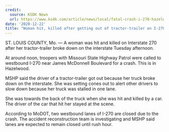 ```yaml
---
credit:
  source: KSDK News
  url: https://www.ksdk.com/article/news/local/fatal-crash-i-270-hazelwood-mcdonnell-boulevard/63-66005924-47d0-4a0d-a951-f19e944fa7cb
date: '2020-12-22'
title: "Woman hit, killed after getting out of tractor-trailer on I-270 in Hazelwood"
---
```

ST. LOUIS COUNTY, Mo. — A woman was hit and killed on Interstate 270 after her tractor-trailer broke down on the interstate Tuesday afternoon.

At around noon, troopers with Missouri State Highway Patrol were called to westbound I-270 near James McDonnell Boulevard for a crash. This is in Hazelwood.

MSHP said the driver of a tractor-trailer got out because her truck broke down on the interstate. She was setting cones out to alert other drivers to slow down because her truck was stalled in one lane. 

She was towards the back of the truck when she was hit and killed by a car. The driver of the car that hit her stayed at the scene.

According to MoDOT, two westbound lanes of I-270 are closed due to the crash. The accident reconstruction team is investigating and MSHP said lanes are expected to remain closed until rush hour.
